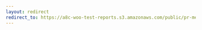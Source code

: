 ```yaml
---
layout: redirect
redirect_to: https://a8c-woo-test-reports.s3.amazonaws.com/public/pr-merge/43698/api/index.html
---
```

